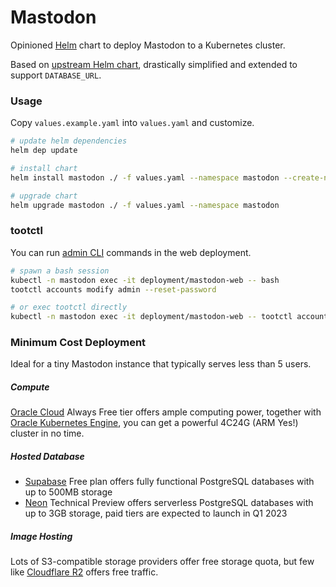 # Mastodon

Opinioned [Helm](https://helm.sh/) chart to deploy Mastodon to a Kubernetes cluster.

Based on [upstream Helm chart](https://github.com/mastodon/mastodon/tree/628b3fa44916dba1bcb24af0a92b49edc4bf49ce/chart), drastically simplified and extended to support `DATABASE_URL`.


### Usage

Copy `values.example.yaml` into `values.yaml` and customize.

```bash
# update helm dependencies
helm dep update

# install chart
helm install mastodon ./ -f values.yaml --namespace mastodon --create-namespace

# upgrade chart
helm upgrade mastodon ./ -f values.yaml --namespace mastodon
```


### tootctl

You can run [admin CLI](https://docs.joinmastodon.org/admin/tootctl/) commands in the web deployment.

```bash
# spawn a bash session
kubectl -n mastodon exec -it deployment/mastodon-web -- bash
tootctl accounts modify admin --reset-password

# or exec tootctl directly
kubectl -n mastodon exec -it deployment/mastodon-web -- tootctl accounts modify admin --reset-password
```


### Minimum Cost Deployment

Ideal for a tiny Mastodon instance that typically serves less than 5 users.

##### Compute

[Oracle Cloud](https://www.oracle.com/ca-en/cloud/free/#always-free) Always Free tier offers ample computing power, together with [Oracle Kubernetes Engine](https://www.oracle.com/ca-en/cloud/cloud-native/container-engine-kubernetes/), you can get a powerful 4C24G (ARM Yes!) cluster in no time.

##### Hosted Database

- [Supabase](https://supabase.com/pricing) Free plan offers fully functional PostgreSQL databases with up to 500MB storage
- [Neon](https://neon.tech/docs/introduction/technical-preview-free-tier/) Technical Preview offers serverless PostgreSQL databases with up to 3GB storage, paid tiers are expected to launch in Q1 2023

##### Image Hosting

Lots of S3-compatible storage providers offer free storage quota, but few like [Cloudflare R2](https://developers.cloudflare.com/r2/platform/pricing/) offers free traffic.

